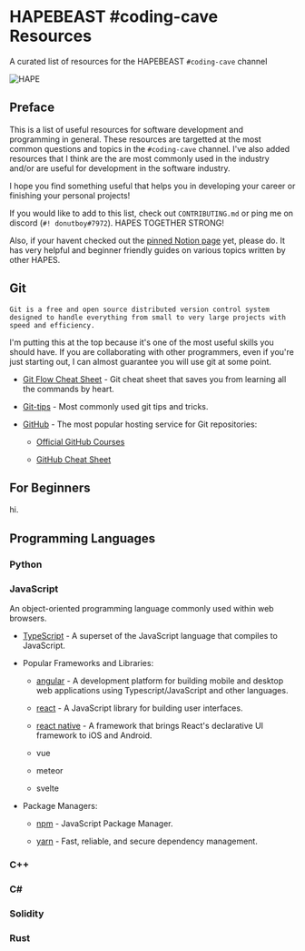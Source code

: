 # HAPEBEAST #coding-cave Resources #

A curated list of resources for the HAPEBEAST `#coding-cave` channel

![HAPE](image/hape-image.jfif)

## Preface ##

This is a list of useful resources for software development and programming in general. These resources are targetted at the most common questions and topics in the `#coding-cave` channel. I've also added resources that I think are the are most commonly used in the industry and/or are useful for development in the software industry.

I hope you find something useful that helps you in developing your career or finishing your personal projects!

If you would like to add to this list, check out `CONTRIBUTING.md` or ping me on discord (`#! donutboy#7972`). HAPES TOGETHER STRONG!

Also, if your havent checked out the [pinned Notion page](https://hapebeast.notion.site/hapebeast/HAPEBEAST-coding-cave-28adceeed4c64dac85ccdb36216f81f9) yet, please do. It has very helpful and beginner friendly guides on various topics written by other HAPES.

## Git ##

```text
Git is a free and open source distributed version control system designed to handle everything from small to very large projects with speed and efficiency.
```

I'm putting this at the top because it's one of the most useful skills you should have. If you are collaborating with other programmers, even if you're just starting out, I can almost guarantee you will use git at some point.

- [Git Flow Cheat Sheet](https://github.com/arslanbilal/git-cheat-sheet#readme) - Git cheat sheet that saves you from learning all the commands by heart.

- [Git-tips](https://github.com/git-tips/tips#readme) - Most commonly used git tips and tricks.

- [GitHub](https://github.com/) - The most popular hosting service for Git repositories:

  - [Official GitHub Courses](https://lab.github.com/)

  - [GitHub Cheat Sheet](https://github.com/tiimgreen/github-cheat-sheet#readme)

## For Beginners ##

hi.

## Programming Languages ##

### Python ###

### JavaScript ###

An object-oriented programming language commonly used within web browsers.

- [TypeScript](https://www.typescriptlang.org/) - A superset of the JavaScript language that compiles to JavaScript.

- Popular Frameworks and Libraries:

  - [angular](https://github.com/angular/angular) - A development platform for building mobile and desktop web applications using Typescript/JavaScript and other languages.

  - [react](https://reactjs.org/) - A JavaScript library for building user interfaces.

  - [react native](https://reactnative.dev/) - A framework that brings React's declarative UI framework to iOS and Android.

  - vue

  - meteor

  - svelte

- Package Managers:

  - [npm](https://docs.npmjs.com/cli/v8/commands/npm) - JavaScript Package Manager.

  - [yarn](https://yarnpkg.com/) - Fast, reliable, and secure dependency management.

### C++ ###

### C# ###

### Solidity ###

### Rust ###
